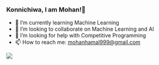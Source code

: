 ### Konnichiwa, I am Mohan!👋



- 🌱 I’m currently learning Machine Learning
- 👯 I’m looking to collaborate on Machine Learning and AI
- 🤔 I’m looking for help with Competitive Programming
- 📫 How to reach me: mohanhamal999@gmail.com

<img src="https://github-readme-stats.vercel.app/api?username=mohan-hamal&&show_icons=true&title_color=ffffff&icon_color=bb2acf&text_color=daf7dc&bg_color=151515">
